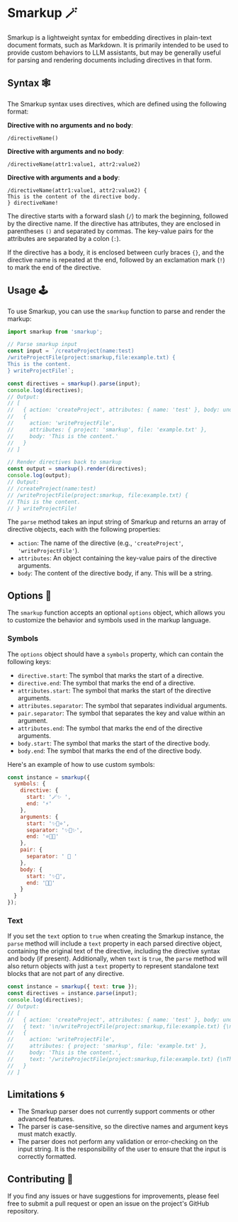# Smarkup 🪄

Smarkup is a lightweight syntax for embedding directives in plain-text document formats, such as Markdown. It is primarily intended to be used to provide custom behaviors to LLM assistants, but may be generally useful for parsing and rendering documents including directives in that form.

## Syntax 🕸️

The Smarkup syntax uses directives, which are defined using the following format:

**Directive with no arguments and no body**:
```
/directiveName()
```

**Directive with arguments and no body**:
```
/directiveName(attr1:value1, attr2:value2)
```

**Directive with arguments and a body**:
```
/directiveName(attr1:value1, attr2:value2) {
This is the content of the directive body.
} directiveName!
```

The directive starts with a forward slash (`/`) to mark the beginning, followed by the directive name. If the directive has attributes, they are enclosed in parentheses `()` and separated by commas. The key-value pairs for the attributes are separated by a colon (`:`).

If the directive has a body, it is enclosed between curly braces `{}`, and the directive name is repeated at the end, followed by an exclamation mark (`!`) to mark the end of the directive.

## Usage 🕹️

To use Smarkup, you can use the `smarkup` function to parse and render the markup:

```javascript
import smarkup from 'smarkup';

// Parse smarkup input
const input = `/createProject(name:test)
/writeProjectFile(project:smarkup,file:example.txt) {
This is the content.
} writeProjectFile!`;

const directives = smarkup().parse(input);
console.log(directives);
// Output:
// [
//   { action: 'createProject', attributes: { name: 'test' }, body: undefined },
//   {
//     action: 'writeProjectFile',
//     attributes: { project: 'smarkup', file: 'example.txt' },
//     body: 'This is the content.'
//   }
// ]

// Render directives back to smarkup
const output = smarkup().render(directives);
console.log(output);
// Output:
// /createProject(name:test)
// /writeProjectFile(project:smarkup, file:example.txt) {
// This is the content.
// } writeProjectFile!
```

The `parse` method takes an input string of Smarkup and returns an array of directive objects, each with the following properties:

- `action`: The name of the directive (e.g., `'createProject'`, `'writeProjectFile'`).
- `attributes`: An object containing the key-value pairs of the directive arguments.
- `body`: The content of the directive body, if any. This will be a string.

## Options 🔧

The `smarkup` function accepts an optional `options` object, which allows you to customize the behavior and symbols used in the markup language.

### Symbols

The `options` object should have a `symbols` property, which can contain the following keys:

- `directive.start`: The symbol that marks the start of a directive.
- `directive.end`: The symbol that marks the end of a directive.
- `attributes.start`: The symbol that marks the start of the directive arguments.
- `attributes.separator`: The symbol that separates individual arguments.
- `pair.separator`: The symbol that separates the key and value within an argument.
- `attributes.end`: The symbol that marks the end of the directive arguments.
- `body.start`: The symbol that marks the start of the directive body.
- `body.end`: The symbol that marks the end of the directive body.

Here's an example of how to use custom symbols:

```javascript
const instance = smarkup({
  symbols: {
    directive: {
      start: '🪄✨ ',
      end: '⚡️'
    },
    arguments: {
      start: '✨🌟⭐️',
      separator: '✨💫✨',
      end: '⭐️🌟✨'
    },
    pair: {
      separator: ' 🔮 '
    },
    body: {
      start: '✨📜',
      end: '📜✨'
    }
  }
});
```

### Text

If you set the `text` option to `true` when creating the Smarkup instance, the `parse` method will include a `text` property in each parsed directive object, containing the original text of the directive, including the directive syntax and body (if present). Additionally, when `text` is `true`, the `parse` method will also return objects with just a `text` property to represent standalone text blocks that are not part of any directive.

```javascript
const instance = smarkup({ text: true });
const directives = instance.parse(input);
console.log(directives);
// Output:
// [
//   { action: 'createProject', attributes: { name: 'test' }, body: undefined, text: '/createProject(name:test)' },
//   { text: '\n/writeProjectFile(project:smarkup,file:example.txt) {\nThis is the content.\n} writeProjectFile!\n' },
//   {
//     action: 'writeProjectFile',
//     attributes: { project: 'smarkup', file: 'example.txt' },
//     body: 'This is the content.',
//     text: '/writeProjectFile(project:smarkup,file:example.txt) {\nThis is the content.\n} writeProjectFile!'
//   }
// ]
```

## Limitations 🌀

- The Smarkup parser does not currently support comments or other advanced features.
- The parser is case-sensitive, so the directive names and argument keys must match exactly.
- The parser does not perform any validation or error-checking on the input string. It is the responsibility of the user to ensure that the input is correctly formatted.

## Contributing 🦄

If you find any issues or have suggestions for improvements, please feel free to submit a pull request or open an issue on the project's GitHub repository.
